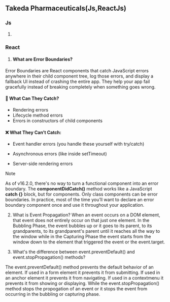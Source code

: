 ## Takeda Pharmaceuticals(Js,ReactJs)

### Js
1. 



### React
1. #### What are Error Boundaries?
Error Boundaries are React components that catch JavaScript errors anywhere in their child component tree, log those errors, and display a fallback UI instead of crashing the entire app.
They help your app fail gracefully instead of breaking completely when something goes wrong.

#### 🧠 What Can They Catch?
* Rendering errors
* Lifecycle method errors
* Errors in constructors of child components

#### ❌ What They Can’t Catch:
* Event handler errors (you handle these yourself with try/catch)

* Asynchronous errors (like inside setTimeout)

* Server-side rendering errors
> [!NOTE]
> As of v16.2.0, there's no way to turn a functional component into an error boundary. The **componentDidCatch()**  method works like a JavaScript **catch {}**  block, but for components. 
> Only class components can be error boundaries. In practice, most of the time you’ll want to declare an error boundary component once and use it throughout your application.

2. What is Event Propagation?
When an event occurs on a DOM element, that event does not entirely occur on that just one element. In the Bubbling Phase, the event bubbles up or it goes to its parent, to its grandparents, to its grandparent's parent until it reaches all the way to the window while in the Capturing Phase the event starts from the window down to the element that triggered the event or the event.target.


3. What's the difference between event.preventDefault() and event.stopPropagation() methods?

The event.preventDefault() method prevents the default behavior of an element. If used in a form element it prevents it from submitting. If used in an anchor element it prevents it from navigating. If used in a contextmenu it prevents it from showing or displaying. While the event.stopPropagation() method stops the propogation of an event or it stops the event from occurring in the bubbling or capturing phase.